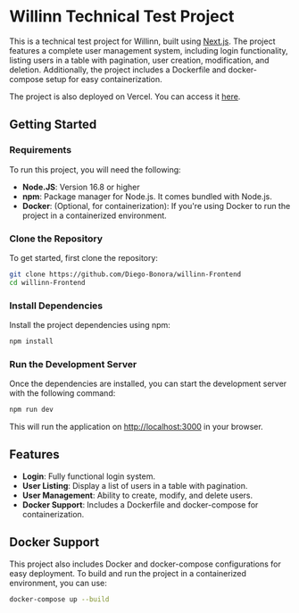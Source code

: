 # Willinn Technical Test Project

This is a technical test project for Willinn, built using [Next.js](https://nextjs.org). The project features a complete user management system, including login functionality, listing users in a table with pagination, user creation, modification, and deletion. Additionally, the project includes a Dockerfile and docker-compose setup for easy containerization.

The project is also deployed on Vercel. You can access it [here](https://willinn-frontend.vercel.app/).

## Getting Started

### Requirements

To run this project, you will need the following:

- **Node.JS**: Version 16.8 or higher
- **npm**: Package manager for Node.js. It comes bundled with Node.js.
- **Docker**: (Optional, for containerization): If you're using Docker to run the project in a containerized environment.

### Clone the Repository

To get started, first clone the repository:

```bash
git clone https://github.com/Diego-Bonora/willinn-Frontend
cd willinn-Frontend
```

### Install Dependencies

Install the project dependencies using npm:

```bash
npm install
```

### Run the Development Server

Once the dependencies are installed, you can start the development server with the following command:

```bash
npm run dev
```

This will run the application on [http://localhost:3000](http://localhost:3000) in your browser.

## Features

- **Login**: Fully functional login system.
- **User Listing**: Display a list of users in a table with pagination.
- **User Management**: Ability to create, modify, and delete users.
- **Docker Support**: Includes a Dockerfile and docker-compose for containerization.

## Docker Support

This project also includes Docker and docker-compose configurations for easy deployment. To build and run the project in a containerized environment, you can use:

```bash
docker-compose up --build
```
